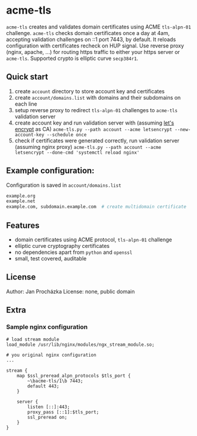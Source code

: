 # acme-tls

`acme-tls` creates and validates domain certificates using ACME `tls-alpn-01` challenge.
`acme-tls` checks domain certificates once a day at 4am, accepting validation challenges
on ::1 port 7443, by default. It reloads configuration with certificates recheck
on HUP signal. Use reverse proxy (nginx, apache, ...) for routing https traffic
to either your https server or `acme-tls`. Supported crypto is elliptic curve `secp384r1`.

## Quick start
 1. create `account` directory to store account key and certificates
 2. create `account/domains.list` with domains and their subdomains on each line
 3. setup reverse proxy to redirect `tls-alpn-01` challenges to `acme-tls` validation server
 4. create account key and run validation server with (assuming [let's encrypt](https://letsencrypt.org/) as CA)
    `acme-tls.py --path account --acme letsencrypt --new-account-key --schedule once`
 5. check if certificates were generated correctly, run validation server (assuming nginx proxy)
    `acme-tls.py --path account --acme letsencrypt --done-cmd 'systemctl reload nginx'`

## Example configuration:

Configuration is saved in `account/domains.list`
```bash
example.org
example.net
example.com, subdomain.example.com  # create multidomain certificate
```

## Features
 * domain certificates using ACME protocol, `tls-alpn-01` challenge
 * elliptic curve cryptography certificates
 * no dependencies apart from `python` and `openssl`
 * small, test covered, auditable

## License

Author: Jan Procházka
License: none, public domain

## Extra

### Sample nginx configuration
```nginx
# load stream module
load_module /usr/lib/nginx/modules/ngx_stream_module.so;

# you original nginx configuration
...

stream {
    map $ssl_preread_alpn_protocols $tls_port {
        ~\bacme-tls/1\b 7443;
        default 443;
    }

    server {
        listen [::]:443;
        proxy_pass [::1]:$tls_port;
        ssl_preread on;
    }
}
```

